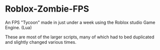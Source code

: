 # Roblox-Zombie-FPS
An FPS "Tycoon" made in just under a week using the Roblox studio Game Engine. (Lua)

These are most of the larger scripts, many of which had to bed duplicated and slightly changed various times.
